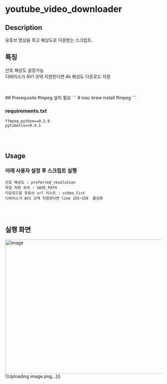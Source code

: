 # youtube_video_downloader

## Description
유튜브 영상을 최고 해상도로 다운받는 스크립트.

## 특징
선호 해상도 설정가능<br>
디바이스가 AV1 코덱 지원한다면 4k 해상도 다운로드 지원

<br>
<br>
## Prerequisite
ffmpeg 설치 필요 
```
# mac
brew install ffmpeg
```
<br>

### requirements.txt
```
ffmpeg-python==0.2.0
pytubefix==9.4.1
```
<br>
<br>

## Usage
### 아래 사용자 설정 후 스크립트 실행
```
선호 해상도 : preferred_resolution
파일 저장 위치 : SAVE_PATH
다운로드할 유튜브 url 리스트 : video_list
디바이스가 AV1 코덱 지원한다면 line 155~159  활성화
```
<br>
<br>

## 실행 화면
<img width="843" height="431" alt="image" src="https://github.com/user-attachments/assets/a2bc4de3-4bbd-4af9-a917-3b9a6dcec76d" />
![Uploading image.png…]()
